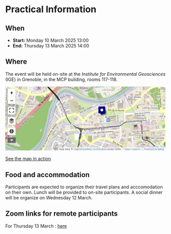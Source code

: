 # Practical Information 


## When 

 - **Start:** Monday 10 March 2025 13:00 
 - **End:** Thursday 13 March 2025 14:00 


## Where 

The event will be held on-site at the *Institute for Environmental Geosciences* (IGE) in Grenoble, in the MCP building, rooms 117-118. 


![](./img/openstreetmap-mcp.png)

[See the map in action](http://umap.openstreetmap.fr/en/map/anonymous-edit/655503:LtKbIAl24v-TySSBzXbliPoKqrk)


## Food and accommodation

Participants are expected to organize their travel plans and acccomodation on their own. Lunch will be provided to on-site participants. A social dinner will be organize on Wednesday 12 March.   

## Zoom links for remote participants 


For Thursday 13 March : [here](https://univ-grenoble-alpes-fr.zoom.us/j/91628428861?pwd=lVwjXn5y59drg2C6wnDRishfNeb8vJ.1)
